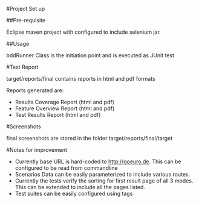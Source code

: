 
#Project Set up 

##Pre-requisite

Eclipse maven project with configured to include selenium jar.

##Usage

bddRunner Class is the initiation point and is executed as JUnit test

#Test Report

target/reports/final contains reports in html and pdf formats

Reports generated are:
* Results Coverage Report (html and pdf)
* Feature Overview Report (html and pdf)
* Test Results Report (html and pdf)

#Screenshots

final screenshots are stored in the folder target/reports/final/target


#Notes for improvement
* Currently base URL is hard-coded to http://goeuro.de. This can be configured to be read from commandline
* Scenarios Data can be easily parameterized to include various routes.
* Currently the tests verify the sorting for first result page of all 3 modes. This can be extended to include all the pages listed.
* Test suites can be easily configured using tags
